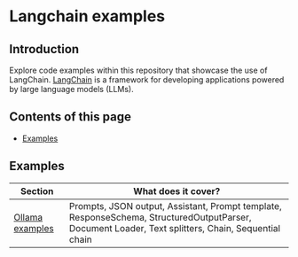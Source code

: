 # Langchain examples

## Introduction

Explore code examples within this repository that showcase the use of LangChain.
[LangChain](https://python.langchain.com/docs/introduction/) is a framework for developing applications powered by large language models (LLMs).


## Contents of this page

* [Examples](#examples)



## Examples
| **Section**               | **What does it cover?**                                                                                                                            |
|---------------------------|----------------------------------------------------------------------------------------------------------------------------------------------------|
| [Ollama examples](ollama) | Prompts, JSON output, Assistant, Prompt template, ResponseSchema, StructuredOutputParser, Document Loader, Text splitters, Chain, Sequential chain |



